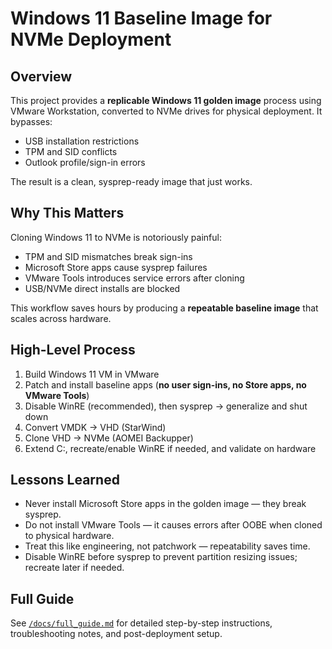 # Windows 11 Baseline Image for NVMe Deployment  

## Overview  
This project provides a **replicable Windows 11 golden image** process using VMware Workstation, converted to NVMe drives for physical deployment. It bypasses:  
- USB installation restrictions  
- TPM and SID conflicts  
- Outlook profile/sign-in errors  

The result is a clean, sysprep-ready image that just works.  

## Why This Matters  
Cloning Windows 11 to NVMe is notoriously painful:  
- TPM and SID mismatches break sign-ins  
- Microsoft Store apps cause sysprep failures  
- VMware Tools introduces service errors after cloning  
- USB/NVMe direct installs are blocked  

This workflow saves hours by producing a **repeatable baseline image** that scales across hardware.  

## High-Level Process  
1. Build Windows 11 VM in VMware  
2. Patch and install baseline apps (**no user sign-ins, no Store apps, no VMware Tools**)  
3. Disable WinRE (recommended), then sysprep → generalize and shut down  
4. Convert VMDK → VHD (StarWind)  
5. Clone VHD → NVMe (AOMEI Backupper)  
6. Extend C:, recreate/enable WinRE if needed, and validate on hardware  

## Lessons Learned  
- Never install Microsoft Store apps in the golden image — they break sysprep.  
- Do not install VMware Tools — it causes errors after OOBE when cloned to physical hardware.  
- Treat this like engineering, not patchwork — repeatability saves time.  
- Disable WinRE before sysprep to prevent partition resizing issues; recreate later if needed.  

## Full Guide  
See [`/docs/full_guide.md`](docs/full_guide.md) for detailed step-by-step instructions, troubleshooting notes, and post-deployment setup.  
